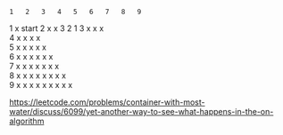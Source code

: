 	1	2	3	4	5	6	7	8	9
1	x								start
2	x	x					3	2	1
3	x	x	x						
4	x	x	x	x					
5	x	x	x	x	x				
6	x	x	x	x	x	x			
7	x	x	x	x	x	x	x		
8	x	x	x	x	x	x	x	x	
9	x	x	x	x	x	x	x	x	x

https://leetcode.com/problems/container-with-most-water/discuss/6099/yet-another-way-to-see-what-happens-in-the-on-algorithm

